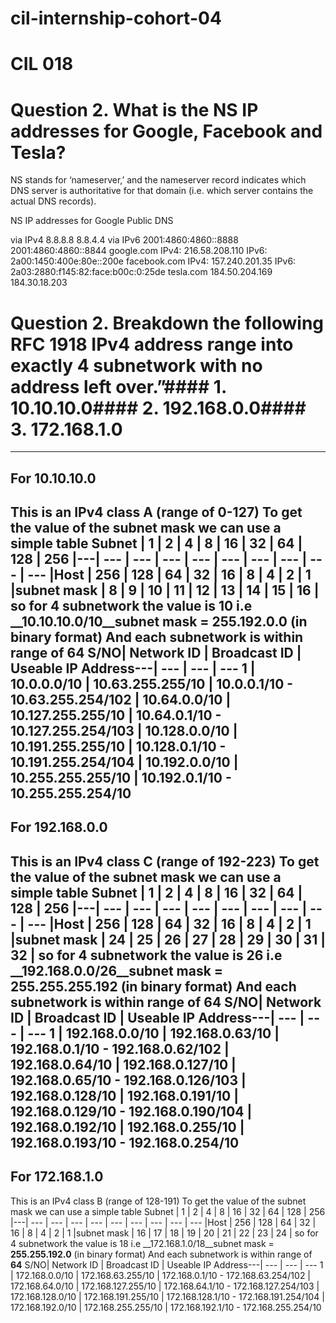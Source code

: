 # cil-internship-cohort-04
# CIL 018

# Question 2. What is the NS IP addresses for Google, Facebook and Tesla? 
NS stands for ‘nameserver,’ and the nameserver record indicates which DNS server is authoritative for that domain (i.e. which server contains the actual DNS records).

NS IP addresses for Google Public DNS

via IPv4 8.8.8.8 8.8.4.4
via IPv6 2001:4860:4860::8888 2001:4860:4860::8844
google.com IPv4: 216.58.208.110 IPv6: 2a00:1450:400e:80e::200e
facebook.com IPv4: 157.240.201.35 IPv6: 2a03:2880:f145:82:face:b00c:0:25de
tesla.com 184.50.204.169 184.30.18.203


# Question 2. Breakdown the following RFC 1918 IPv4 address range into exactly 4 subnetwork with no address left over.”#### 1. 10.10.10.0#### 2. 192.168.0.0#### 3. 172.168.1.0

---
## For 10.10.10.0
This is an IPv4 class A (range of 0-127)
To get the value of the subnet mask we can use a simple table
Subnet | 1 | 2 | 4 | 8 | 16 | 32 | 64 | 128 | 256 |---| --- | --- | --- | --- | --- | --- | --- | --- | --- |Host | 256 | 128 | 64 | 32 | 16 | 8 | 4 | 2 | 1 |subnet mask | 8 | 9 | 10 | 11 | 12 | 13 | 14 | 15 | 16 |
so for 4 subnetwork the value is 10 i.e __10.10.10.0/10__subnet mask = __255.192.0.0__ (in binary format)
And each subnetwork is within range of __64__
S/NO| Network ID | Broadcast ID | Useable IP Address---| --- | --- | --- 1 | 10.0.0.0/10 | 10.63.255.255/10 | 10.0.0.1/10 - 10.63.255.254/102 | 10.64.0.0/10 | 10.127.255.255/10 | 10.64.0.1/10 - 10.127.255.254/103 | 10.128.0.0/10 | 10.191.255.255/10 | 10.128.0.1/10 - 10.191.255.254/104 | 10.192.0.0/10 | 10.255.255.255/10 | 10.192.0.1/10 - 10.255.255.254/10
---
## For 192.168.0.0
This is an IPv4 class C (range of 192-223)
To get the value of the subnet mask we can use a simple table
Subnet | 1 | 2 | 4 | 8 | 16 | 32 | 64 | 128 | 256 |---| --- | --- | --- | --- | --- | --- | --- | --- | --- |Host | 256 | 128 | 64 | 32 | 16 | 8 | 4 | 2 | 1 |subnet mask | 24 | 25 | 26 | 27 | 28 | 29 | 30 | 31 | 32 |
so for 4 subnetwork the value is 26 i.e __192.168.0.0/26__subnet mask = __255.255.255.192__ (in binary format)
And each subnetwork is within range of __64__
S/NO| Network ID | Broadcast ID | Useable IP Address---| --- | --- | --- 1 | 192.168.0.0/10 | 192.168.0.63/10 | 192.168.0.1/10 - 192.168.0.62/102 | 192.168.0.64/10 | 192.168.0.127/10 | 192.168.0.65/10 - 192.168.0.126/103 | 192.168.0.128/10 | 192.168.0.191/10 | 192.168.0.129/10 - 192.168.0.190/104 | 192.168.0.192/10 | 192.168.0.255/10 | 192.168.0.193/10 - 192.168.0.254/10
---
## For 172.168.1.0
This is an IPv4 class B (range of 128-191)
To get the value of the subnet mask we can use a simple table
Subnet | 1 | 2 | 4 | 8 | 16 | 32 | 64 | 128 | 256 |---| --- | --- | --- | --- | --- | --- | --- | --- | --- |Host | 256 | 128 | 64 | 32 | 16 | 8 | 4 | 2 | 1 |subnet mask | 16 | 17 | 18 | 19 | 20 | 21 | 22 | 23 | 24 |
so for 4 subnetwork the value is 18 i.e __172.168.1.0/18__subnet mask = __255.255.192.0__ (in binary format)
And each subnetwork is within range of __64__
S/NO| Network ID | Broadcast ID | Useable IP Address---| --- | --- | --- 1 | 172.168.0.0/10 | 172.168.63.255/10 | 172.168.0.1/10 - 172.168.63.254/102 | 172.168.64.0/10 | 172.168.127.255/10 | 172.168.64.1/10 - 172.168.127.254/103 | 172.168.128.0/10 | 172.168.191.255/10 | 172.168.128.1/10 - 172.168.191.254/104 | 172.168.192.0/10 | 172.168.255.255/10 | 172.168.192.1/10 - 172.168.255.254/10
